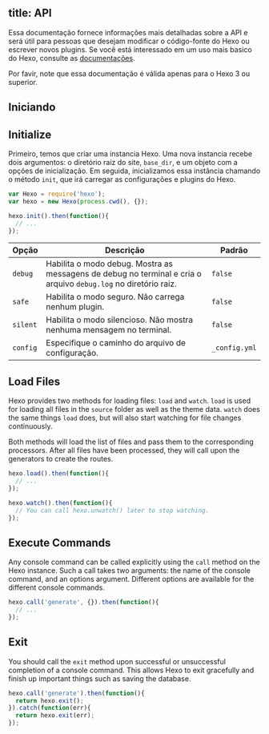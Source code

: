 title: API
---
Essa documentação fornece informações mais detalhadas sobre a API e será útil para pessoas que desejam modificar o código-fonte do Hexo ou escrever novos plugins. Se você está interessado em um uso mais basico do Hexo, consulte as [documentações](../docs).

Por favir, note que essa documentação é válida apenas para o Hexo 3 ou superior.

## Iniciando
## Initialize

Primeiro, temos que criar uma instancia Hexo. Uma nova instancia recebe dois argumentos: o diretório raiz do site, `base_dir`, e um objeto com a opções de inicialização. Em seguida, inicializamos essa instância chamando o método `init`, que irá carregar as configurações e plugins do Hexo.

``` js
var Hexo = require('hexo');
var hexo = new Hexo(process.cwd(), {});

hexo.init().then(function(){
  // ...
});
```

Opção | Descrição | Padrão
--- | --- | ---
`debug` | Habilita o modo debug. Mostra as messagens de debug no terminal e cria o arquivo `debug.log` no diretório raiz. | `false`
`safe` | Habilita o modo seguro. Não carrega nenhum plugin. | `false`
`silent` | Habilita o modo silencioso. Não mostra nenhuma mensagem no terminal. | `false`
`config` | Especifique o caminho do arquivo de configuração. | `_config.yml`

## Load Files

Hexo provides two methods for loading files: `load` and `watch`. `load` is used for loading all files in the `source` folder as well as the theme data. `watch` does the same things `load` does, but will also start watching for file changes continuously.

Both methods will load the list of files and pass them to the corresponding processors. After all files have been processed, they will call upon the generators to create the routes.

``` js
hexo.load().then(function(){
  // ...
});

hexo.watch().then(function(){
  // You can call hexo.unwatch() later to stop watching.
});
```

## Execute Commands

Any console command can be called explicitly using the `call` method on the Hexo instance. Such a call takes two arguments: the name of the console command, and an options argument. Different options are available for the different console commands.

``` js
hexo.call('generate', {}).then(function(){
  // ...
});
```

## Exit

You should call the `exit` method upon successful or unsuccessful completion of a console command. This allows Hexo to exit gracefully and finish up important things such as saving the database.

``` js
hexo.call('generate').then(function(){
  return hexo.exit();
}).catch(function(err){
  return hexo.exit(err);
});
```
